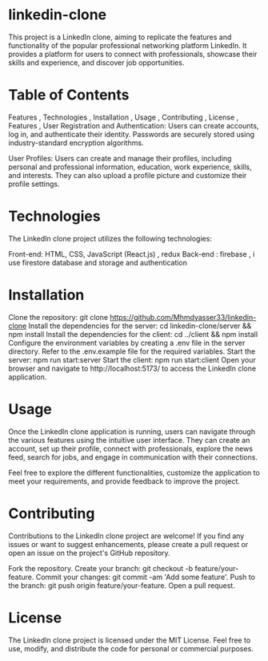 # linkedin-clone
This project is a LinkedIn clone, aiming to replicate the features and functionality of the popular professional networking platform LinkedIn. It provides a platform for users to connect with professionals, showcase their skills and experience, and discover job opportunities.

# Table of Contents
Features , 
Technologies , 
Installation , 
Usage , 
Contributing , 
License , 
Features , 
User Registration and Authentication: Users can create accounts, log in, and authenticate their identity. Passwords are securely stored using industry-standard encryption algorithms.

User Profiles: Users can create and manage their profiles, including personal and professional information, education, work experience, skills, and interests. They can also upload a profile picture and customize their profile settings.
# Technologies
The LinkedIn clone project utilizes the following technologies:

Front-end: HTML, CSS, JavaScript (React.js)  , redux 
Back-end : firebase , i use firestore database and storage and authentication 

# Installation
Clone the repository: git clone https://github.com/Mhmdyasser33/linkedin-clone
Install the dependencies for the server: cd linkedin-clone/server && npm install
Install the dependencies for the client: cd ../client && npm install
Configure the environment variables by creating a .env file in the server directory. Refer to the .env.example file for the required variables.
Start the server: npm run start:server
Start the client: npm run start:client
Open your browser and navigate to http://localhost:5173/ to access the LinkedIn clone application.

# Usage
Once the LinkedIn clone application is running, users can navigate through the various features using the intuitive user interface. They can create an account, set up their profile, connect with professionals, explore the news feed, search for jobs, and engage in communication with their connections.

Feel free to explore the different functionalities, customize the application to meet your requirements, and provide feedback to improve the project.

# Contributing
Contributions to the LinkedIn clone project are welcome! If you find any issues or want to suggest enhancements, please create a pull request or open an issue on the project's GitHub repository.

Fork the repository.
Create your branch: git checkout -b feature/your-feature.
Commit your changes: git commit -am 'Add some feature'.
Push to the branch: git push origin feature/your-feature.
Open a pull request.
# License
The LinkedIn clone project is licensed under the MIT License. Feel free to use, modify, and distribute the code for personal or commercial purposes.
